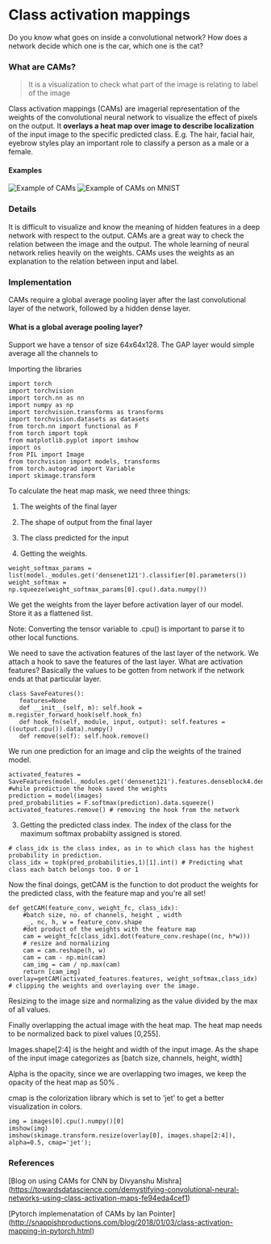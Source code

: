 # Class activation mappings

Do you know what goes on inside a convolutional network? How does a network decide which one is the car, which one is the cat?

### What are CAMs?
> It is a visualization to check what part of the image is relating to label of the image

Class activation mappings (CAMs) are imagerial representation of the weights of the convolutional neural network to visualize the effect of pixels on the output.
It **overlays a heat map over image to describe localization** of the input image to the specific predicted class. 
E.g. The hair, facial hair, eyebrow styles play an important role to classify a person as a male or a female.

#### Examples
![Example of CAMs](https://github.com/jacobgil/keras-grad-cam/raw/master/examples/boat.jpg?raw=true)
![Example of CAMs on MNIST](https://miro.medium.com/max/255/1*o3fkwaqA1l7xKBYnvMru1Q.png)
### Details
It is difficult to visualize and know the meaning of hidden features in a deep network with respect to the output. CAMs are a great way to check the relation between the image and the output.
The whole learning of neural network relies heavily on the weights. 
CAMs uses the weights as an explanation to the relation between input and label.


### Implementation
CAMs require a global average pooling layer after the last convolutional layer of the network, followed by a hidden dense layer.
 #### What is a global average pooling layer?
 Support we have a tensor of size 64x64x128. The GAP layer would simple average all the channels to 

Importing the libraries

```
import torch 
import torchvision
import torch.nn as nn
import numpy as np
import torchvision.transforms as transforms
import torchvision.datasets as datasets
from torch.nn import functional as F
from torch import topk
from matplotlib.pyplot import imshow
import os
from PIL import Image
from torchvision import models, transforms
from torch.autograd import Variable
import skimage.transform
```
To calculate the heat map mask, we need three things:
1. The weights of the final layer
2. The shape of output from the final layer
3. The class predicted for the input 

1. Getting the weights.
```
weight_softmax_params = list(model._modules.get('densenet121').classifier[0].parameters())
weight_softmax = np.squeeze(weight_softmax_params[0].cpu().data.numpy())
```
We get the weights from the layer before activation layer of our model. Store it as a flattened list. 

Note: Converting the tensor variable to .cpu() is important to parse it to other local functions.

We need to save the activation features of the last layer of the network. We attach a hook to save the features of the last layer.
What are activation features? Basically the values to be gotten from network if the network ends at that particular layer.
 ```
 class SaveFeatures():
    features=None
    def __init__(self, m): self.hook = m.register_forward_hook(self.hook_fn)
    def hook_fn(self, module, input, output): self.features = ((output.cpu()).data).numpy()
    def remove(self): self.hook.remove()
```
We run one prediction for an image and clip the weights of the trained model.
```
activated_features = SaveFeatures(model._modules.get('densenet121').features.denseblock4.denselayer16)
#while prediction the hook saved the weights
prediction = model(images)
pred_probabilities = F.softmax(prediction).data.squeeze()
activated_features.remove() # removing the hook from the network
```
3. Getting the predicted class index.
The index of the class for the maximum softmax probabilty assigned is stored.

```
# class_idx is the class index, as in to which class has the highest probability in prediction.
class_idx = topk(pred_probabilities,1)[1].int() # Predicting what class each batch belongs too. 0 or 1
```
Now the final doings,
getCAM is the function to dot product the weights for the predicted class, with the feature map and you're all set!

```
def getCAM(feature_conv, weight_fc, class_idx):
    #batch size, no. of channels, height , width
     _, nc, h, w = feature_conv.shape
    #dot product of the weights with the feature map
    cam = weight_fc[class_idx].dot(feature_conv.reshape((nc, h*w)))
    # resize and normalizing
    cam = cam.reshape(h, w)
    cam = cam - np.min(cam)
    cam_img = cam / np.max(cam)
    return [cam_img]
overlay=getCAM(activated_features.features, weight_softmax,class_idx) # clipping the weights and overlaying over the image. 
 ```
 Resizing to the image size and normalizing as the value divided by the max of all values.
 
Finally overlapping the actual image with the heat map. The heat map needs to be normalized back to pixel values [0,255]. 

Images.shape[2:4] is the height and width of the input image. As the shape of the input image categorizes as [batch size, channels, 
height, width] 

Alpha is the opacity, since we are overlapping two images, we keep the opacity of the heat map as 50% .

cmap is the colorization library which is set to 'jet' to get a better visualization in colors.
``` 
img = images[0].cpu().numpy()[0]
imshow(img)
imshow(skimage.transform.resize(overlay[0], images.shape[2:4]), alpha=0.5, cmap='jet');
 ```
### References

[Blog on using CAMs for CNN by Divyanshu Mishra] (https://towardsdatascience.com/demystifying-convolutional-neural-networks-using-class-activation-maps-fe94eda4cef1)

[Pytorch implemenatation of CAMs by Ian Pointer] (http://snappishproductions.com/blog/2018/01/03/class-activation-mapping-in-pytorch.html)
